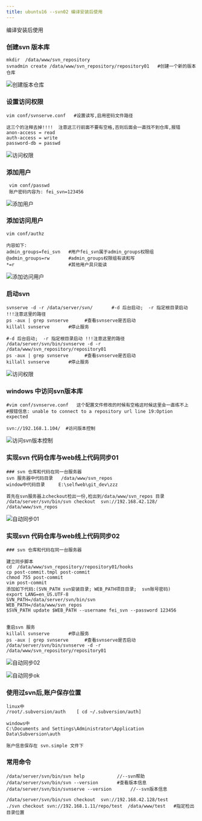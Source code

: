 ```yaml
---
title: ubuntu16 --svn02 编译安装后使用
---
```

编译安装后使用

### 创建svn 版本库

```
mkdir  /data/www/svn_repository
svnadmin create /data/www/svn_repository/repository01   #创建一个新的版本仓库
```

![创建版本仓库](/img/ubuntu/svn/svn_create.png "创建版本仓库")

### 设置访问权限

```
vim conf/svnserve.conf   #设置读写,启用密码文件路径  

这三个的注释去掉!!!!  注意这三行前面不要有空格,否则后面会一直找不到仓库,报错
anon-access = read
auth-access = write
password-db = passwd
```

![访问权限](/img/ubuntu/svn/svnserve.png "访问权限")

### 添加用户

```
 vim conf/passwd 
 账户密码内容为: fei_svn=123456
```

![添加用户](/img/ubuntu/svn/passwd.png "添加用户")

### 添加访问用户

```
vim conf/authz

内容如下:
admin_groups=fei_svn   #用户fei_svn属于admin_groups权限组
@admin_groups=rw       #admin_groups权限组有读和写
*=r                    #其他用户具只能读
```

![添加访问用户](/img/ubuntu/svn/authz.png "添加访问用户")

### 启动svn

```
svnserve -d -r /data/server/svn/       #-d 后台启动;  -r 指定根目录启动 !!!注意这里的路径
ps -aux | grep svnserve      #查看svnserve是否启动
killall svnserve       #停止服务

#-d 后台启动;  -r 指定根目录启动 !!!注意这里的路径
/data/server/svn/bin/svnserve -d -r /data/www/svn_repository/repository01
ps -aux | grep svnserve      #查看svnserve是否启动
killall svnserve       #停止服务
```

![访问权限](/img/ubuntu/svn/svnserve_start.png "启动svn")

### windows 中访问svn版本库

```
#vim conf/svnserve.conf   这个配置文件修改的时候有空格这时候这里会一直练不上
#报错信息: unable to connect to a repository url line 19:Option expected

svn://192.168.1.104/  #访问版本控制
```

![访问svn版本控制](/img/ubuntu/svn/success.png "访问svn版本控制")

### 实现svn 代码仓库与web线上代码同步01 

```
### svn 仓库和代码在同一台服务器
svn 服务器中代码目录   /data/www/svn_repos
window中代码目录     E:\selfweb\git_dev\zzz

首先在svn服务器上checkout检出一份,检出到/data/www/svn_repos 目录
/data/server/svn/bin/svn checkout  svn://192.168.42.128/  /data/www/svn_repos
```

![自动同步01](/img/ubuntu/svn/synch_01.png "自动同步01")

### 实现svn 代码仓库与web线上代码同步02

```
### svn 仓库和代码在同一台服务器

建立同步脚本
cd  /data/www/svn_repository/repository01/hooks
cp post-commit.tmpl post-commit
chmod 755 post-commit
vim post-commit
添加如下代码:(SVN_PATH svn安装目录; WEB_PATH项目目录;  svn账号密码)
export LANG=en_US.UTF-8
SVN_PATH=/data/server/svn/bin/svn         
WEB_PATH=/data/www/svn_repos            
$SVN_PATH update $WEB_PATH --username fei_svn --password 123456


重启svn 服务
killall svnserve       #停止服务
ps -aux | grep svnserve      #查看svnserve是否启动
/data/server/svn/bin/svnserve -d -r /data/www/svn_repository/repository01
```

![自动同步02](/img/ubuntu/svn/synch_02.png "自动同步01")

![自动同步ok](/img/ubuntu/svn/synch_03.png "自动同步ok")

### 使用过svn后,账户保存位置

```
linux中
/root/.subversion/auth    [ cd ~/.subversion/auth] 

windows中
C:\Documents and Settings\Administrator\Application Data\Subversion\auth

账户信息保存在 svn.simple 文件下
```





### 常用命令

```
/data/server/svn/bin/svn help            //--svn帮助
/data/server/svn/bin/svn --version       #查看版本信息
/data/server/svn/bin/svnserve --version       //--svn版本信息

/data/server/svn/bin/svn checkout  svn://192.168.42.128/test
./svn checkout svn://192.168.1.11/repo/test  /data/www/test   #指定检出目录位置
```







































